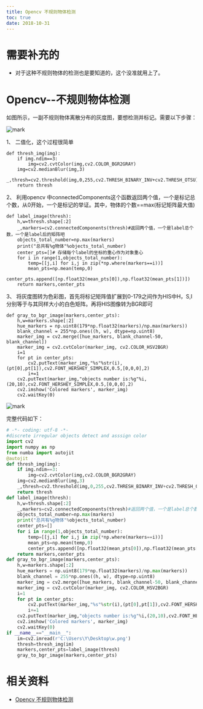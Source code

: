 ```yaml
---
title: Opencv 不规则物体检测
toc: true
date: 2018-10-31
---
```


# 需要补充的

- 对于这种不规则物体的检测也是要知道的，这个没准就用上了。

# Opencv--不规则物体检测


如图所示，一副不规则物体离散分布的灰度图，要想检测并标记。需要以下步骤：

![mark](http://images.iterate.site/blog/image/181031/HFG5BD7GC6.png?imageslim)


1、 二值化，这个过程很简单

```
def thresh_img(img):
​    if img.ndim==3:
​        img=cv2.cvtColor(img,cv2.COLOR_BGR2GRAY)
​    img=cv2.medianBlur(img,3)
​    _,thresh=cv2.threshold(img,0,255,cv2.THRESH_BINARY_INV+cv2.THRESH_OTSU)
​    return thresh
```


2、 利用opencv 中connectedComponents这个函数返回两个值，一个是标记总个数，从0开始，一个是标记的举证。其中，物体的个数==max(标记矩阵最大值)

```
def label_image(thresh):
​    h,w=thresh.shape[:2]
​    _,markers=cv2.connectedComponents(thresh)#返回两个值，一个是label总个数，一个是label后的矩阵吧
​    objects_total_number=np.max(markers)
​    print("总共有%g物体"%objects_total_number)
​    center_pts=[]# 存储每个label的坐标的重心作为对象重心
​    for i in range(1,objects_total_number):
​        temp=[[j,i] for i,j in zip(*np.where(markers==i))]
​        mean_pts=np.mean(temp,0)
​        center_pts.append([np.float32(mean_pts[0]),np.float32(mean_pts[1])])
​    return markers,center_pts
```


3、 将灰度图转为色彩图，首先将标记矩阵值扩展到0-179之间作为HIS中H，S,I 分别等于与其同样大小的白色矩阵。再将HIS图像转为BGR即可

```
def gray_to_bgr_image(markers,center_pts):
​    h,w=markers.shape[:2]
​    hue_markers = np.uint8(179*np.float32(markers)/np.max(markers))
​    blank_channel = 255*np.ones((h, w), dtype=np.uint8)
​    marker_img = cv2.merge([hue_markers, blank_channel-50, blank_channel])
​    marker_img = cv2.cvtColor(marker_img, cv2.COLOR_HSV2BGR)
​    i=1
​    for pt in center_pts:
​        cv2.putText(marker_img,"%s"%str(i),(pt[0],pt[1]),cv2.FONT_HERSHEY_SIMPLEX,0.5,[0,0,0],2)
​        i+=1
​    cv2.putText(marker_img,"objects number is:%g"%i,(20,10),cv2.FONT_HERSHEY_SIMPLEX,0.5,[0,0,0],2)
​    cv2.imshow('Colored markers', marker_img)
​    cv2.waitKey(0)
```

![mark](http://images.iterate.site/blog/image/181031/igbiK0LcEH.png?imageslim)


完整代码如下：

```python
# -*- coding: utf-8 -*-
#discrete irregular objects detect and asssign color
import cv2
import numpy as np
from numba import autojit
@autojit
def thresh_img(img):
​    if img.ndim==3:
​        img=cv2.cvtColor(img,cv2.COLOR_BGR2GRAY)
​    img=cv2.medianBlur(img,3)
​    _,thresh=cv2.threshold(img,0,255,cv2.THRESH_BINARY_INV+cv2.THRESH_OTSU)
​    return thresh
def label_image(thresh):
​    h,w=thresh.shape[:2]
​    _,markers=cv2.connectedComponents(thresh)#返回两个值，一个是label总个数，一个是label后的矩阵吧
​    objects_total_number=np.max(markers)
​    print("总共有%g物体"%objects_total_number)
​    center_pts=[]
​    for i in range(1,objects_total_number):
​        temp=[[j,i] for i,j in zip(*np.where(markers==i))]
​        mean_pts=np.mean(temp,0)
​        center_pts.append([np.float32(mean_pts[0]),np.float32(mean_pts[1])])
​    return markers,center_pts
def gray_to_bgr_image(markers,center_pts):
​    h,w=markers.shape[:2]
​    hue_markers = np.uint8(179*np.float32(markers)/np.max(markers))
​    blank_channel = 255*np.ones((h, w), dtype=np.uint8)
​    marker_img = cv2.merge([hue_markers, blank_channel-50, blank_channel])
​    marker_img = cv2.cvtColor(marker_img, cv2.COLOR_HSV2BGR)
​    i=1
​    for pt in center_pts:
​        cv2.putText(marker_img,"%s"%str(i),(pt[0],pt[1]),cv2.FONT_HERSHEY_SIMPLEX,0.5,[0,0,0],2)
​        i+=1
​    cv2.putText(marker_img,"objects number is:%g"%i,(20,10),cv2.FONT_HERSHEY_SIMPLEX,0.5,[0,0,0],2)
​    cv2.imshow('Colored markers', marker_img)
​    cv2.waitKey(0)
if __name__=="__main__":
​    im=cv2.imread(r'C:\Users\Y\Desktop\w.png')
​    thresh=thresh_img(im)
​    markers,center_pts=label_image(thresh)
    gray_to_bgr_image(markers,center_pts)


```







# 相关资料

- [Opencv 不规则物体检测](https://blog.csdn.net/qq_15642411/article/details/80462581?utm_source=blogkpcl1)
